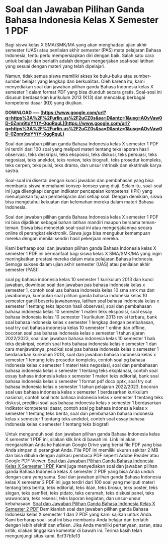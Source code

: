# Soal dan Jawaban Pilihan Ganda Bahasa Indonesia Kelas X Semester 1 PDF
 
Bagi siswa kelas X SMA/SMK/MA yang akan menghadapi ujian akhir semester (UAS) atau penilaian akhir semester (PAS) mata pelajaran Bahasa Indonesia, tentu perlu mempersiapkan diri dengan baik. Salah satu cara untuk belajar dan berlatih adalah dengan mengerjakan soal-soal latihan yang sesuai dengan materi yang telah dipelajari.
 
Namun, tidak semua siswa memiliki akses ke buku-buku atau sumber-sumber belajar yang lengkap dan berkualitas. Oleh karena itu, kami menyediakan soal dan jawaban pilihan ganda Bahasa Indonesia kelas X semester 1 dalam format PDF yang bisa diunduh secara gratis. Soal-soal ini disusun berdasarkan kurikulum 2013 (K13) dan mencakup berbagai kompetensi dasar (KD) yang diujikan.
 
**DOWNLOAD ––– [https://www.google.com/url?q=https%3A%2F%2Furlin.us%2F2uCZ0s&sa=D&sntz=1&usg=AOvVaw0D-0Znm9txYYtY-0ggRquL](https://www.google.com/url?q=https%3A%2F%2Furlin.us%2F2uCZ0s&sa=D&sntz=1&usg=AOvVaw0D-0Znm9txYYtY-0ggRquL)**


 
Soal dan jawaban pilihan ganda Bahasa Indonesia kelas X semester 1 PDF ini terdiri dari 100 soal yang meliputi materi tentang teks laporan hasil observasi, teks deskripsi, teks eksposisi, teks diskusi, teks persuasi, teks negosiasi, teks anekdot, teks review, teks biografi, teks prosedur kompleks, teks cerpen, teks puisi, teks drama, dan unsur intrinsik dan ekstrinsik karya sastra.
 
Soal-soal ini disertai dengan kunci jawaban dan pembahasan yang bisa membantu siswa memahami konsep-konsep yang diuji. Selain itu, soal-soal ini juga dilengkapi dengan indikator pencapaian kompetensi (IPK) yang menunjukkan tujuan pembelajaran dari setiap soal. Dengan demikian, siswa bisa mengetahui kekuatan dan kelemahan mereka dalam materi Bahasa Indonesia.
 
Soal dan jawaban pilihan ganda Bahasa Indonesia kelas X semester 1 PDF ini bisa dijadikan sebagai bahan latihan mandiri maupun bersama teman-teman. Siswa bisa mencetak soal-soal ini atau mengerjakannya secara online di perangkat elektronik. Siswa juga bisa mengukur kemampuan mereka dengan menilai sendiri hasil pekerjaan mereka.
 
Kami berharap soal dan jawaban pilihan ganda Bahasa Indonesia kelas X semester 1 PDF ini bermanfaat bagi siswa kelas X SMA/SMK/MA yang ingin meningkatkan prestasi mereka dalam mata pelajaran Bahasa Indonesia. Semoga sukses dalam ujian akhir semester (UAS) atau penilaian akhir semester (PAS)!
 
soal pg bahasa indonesia kelas 10 semester 1 kurikulum 2013 dan kunci jawaban,  download soal dan jawaban pas bahasa indonesia kelas x semester 1,  contoh soal uas bahasa indonesia kelas 10 sma smk ma dan jawabannya,  kumpulan soal pilihan ganda bahasa indonesia kelas 10 semester ganjil beserta jawabannya,  latihan soal bahasa indonesia kelas x semester 1 tentang teks laporan hasil observasi,  soal dan pembahasan bahasa indonesia kelas 10 semester 1 materi teks eksposisi,  soal essay bahasa indonesia kelas 10 semester 1 kurikulum 2013 revisi terbaru,  bank soal bahasa indonesia kelas x semester 1 lengkap dengan pembahasan,  soal try out bahasa indonesia kelas 10 semester 1 online dan offline,  bocoran soal pas bahasa indonesia kelas x semester 1 tahun ajaran 2022/2023,  soal dan jawaban bahasa indonesia kelas 10 semester 1 bab teks deskripsi,  contoh soal hots bahasa indonesia kelas x semester 1 dan cara menjawabnya,  prediksi soal pas bahasa indonesia kelas x semester 1 berdasarkan kurikulum 2013,  soal dan jawaban bahasa indonesia kelas x semester 1 tentang teks prosedur kompleks,  contoh soal pg bahasa indonesia kelas x semester 1 materi teks negosiasi,  soal dan pembahasan bahasa indonesia kelas x semester 1 tentang teks eksplanasi,  contoh soal essay bahasa indonesia kelas x semester 1 materi teks editorial,  bank soal bahasa indonesia kelas x semester 1 format pdf docx pptx,  soal try out bahasa indonesia kelas x semester 1 tahun pelajaran 2022/2023,  bocoran soal uas bahasa indonesia kelas x semester 1 berdasarkan kurikulum nasional,  contoh soal hots bahasa indonesia kelas x semester 1 tentang teks diskusi,  prediksi soal uas bahasa indonesia kelas x semester 1 berdasarkan indikator kompetensi dasar,  contoh soal pg bahasa indonesia kelas x semester 1 tentang teks berita,  soal dan pembahasan bahasa indonesia kelas x semester 1 tentang teks anekdot,  contoh soal essay bahasa indonesia kelas x semester 1 tentang teks biografi
  
Untuk mengunduh soal dan jawaban pilihan ganda Bahasa Indonesia kelas X semester 1 PDF ini, silakan klik link di bawah ini. Link ini akan mengarahkan Anda ke halaman Google Drive yang berisi file PDF yang bisa Anda simpan di perangkat Anda. File PDF ini memiliki ukuran sekitar 2 MB dan bisa dibuka dengan aplikasi pembaca PDF seperti Adobe Reader atau Google PDF Viewer.
 [Soal dan Jawaban Pilihan Ganda Bahasa Indonesia Kelas X Semester 1 PDF](https://drive.google.com/file/d/1XxYxYxYxYxYxYxYxYxYxY/view?usp=sharing) 
Kami juga menyediakan soal dan jawaban pilihan ganda Bahasa Indonesia kelas X semester 2 PDF yang bisa Anda unduh dengan cara yang sama. Soal dan jawaban pilihan ganda Bahasa Indonesia kelas X semester 2 PDF ini juga terdiri dari 100 soal yang meliputi materi tentang teks berita, teks editorial, teks iklan, teks brosur, teks poster, teks slogan, teks pamflet, teks pidato, teks ceramah, teks diskusi panel, teks wawancara, teks resensi, teks laporan kegiatan, dan unsur-unsur kebahasaan.
 [Soal dan Jawaban Pilihan Ganda Bahasa Indonesia Kelas X Semester 2 PDF](https://drive.google.com/file/d/2XxYxYxYxYxYxYxYxYxYxY/view?usp=sharing) 
Demikianlah soal dan jawaban pilihan ganda Bahasa Indonesia kelas X semester 1 dan 2 PDF yang kami sajikan untuk Anda. Kami berharap soal-soal ini bisa membantu Anda belajar dan berlatih dengan lebih efektif dan efisien. Jika Anda memiliki pertanyaan, saran, atau kritik, silakan tinggalkan komentar di bawah ini. Terima kasih telah mengunjungi situs kami.
 8cf37b1e13
 
